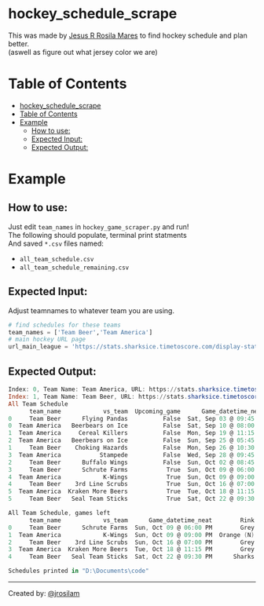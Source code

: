 # hockey_schedule_scrape
This was made by [Jesus R Rosila Mares](https://github.com/jrosilam) to find hockey schedule and plan better.   
(aswell as figure out what jersey color we are)

# Table of Contents
- [hockey_schedule_scrape](#hockey-schedule-scrape)
- [Table of Contents](#table-of-contents)
- [Example](#example)
  * [How to use:](#how-to-use-)
  * [Expected Input:](#expected-input-)
  * [Expected Output:](#expected-output-)

# Example
## How to use:
Just edit `team_names` in `hockey_game_scraper.py` and run!   
The following should populate, terminal print statments   
And saved `*.csv` files named:   
- `all_team_schedule.csv`
- `all_team_schedule_remaining.csv`

## Expected Input:
Adjust teamnames to whatever team you are using. 
```py 
# find schedules for these teams
team_names = ['Team Beer','Team America']
# main hockey URL page
url_main_league = 'https://stats.sharksice.timetoscore.com/display-stats.php?league=1'
```

## Expected Output:
```powershell
Index: 0, Team Name: Team America, URL: https://stats.sharksice.timetoscore.com/display-schedule?team=2297&season=55&league=1&stat_class=1
Index: 1, Team Name: Team Beer, URL: https://stats.sharksice.timetoscore.com/display-schedule?team=4637&season=55&league=1&stat_class=1
All Team Schedule
      team_name            vs_team  Upcoming_game      Game_datetime_neat        Rink Jersey Team_side
0     Team Beer      Flying Pandas          False  Sat, Sep 03 @ 09:45 PM  Orange (N)   Dark      Away
0  Team America   Beerbears on Ice          False  Sat, Sep 10 @ 08:00 PM        Grey   Dark      Away
1  Team America     Cereal Killers          False  Mon, Sep 19 @ 11:15 PM        Grey  Light      Home
2  Team America   Beerbears on Ice          False  Sun, Sep 25 @ 05:45 PM      Sharks   Dark      Away
1     Team Beer    Choking Hazards          False  Mon, Sep 26 @ 10:30 PM      Sharks  Light      Home
3  Team America           Stampede          False  Wed, Sep 28 @ 09:45 PM   White (C)   Dark      Away
2     Team Beer      Buffalo Wings          False  Sun, Oct 02 @ 08:45 PM      Sharks   Dark      Away
3     Team Beer      Schrute Farms           True  Sun, Oct 09 @ 06:00 PM        Grey  Light      Home
4  Team America            K-Wings           True  Sun, Oct 09 @ 09:00 PM  Orange (N)   Dark      Away
4     Team Beer    3rd Line Scrubs           True  Sun, Oct 16 @ 07:00 PM        Grey   Dark      Away
5  Team America  Kraken More Beers           True  Tue, Oct 18 @ 11:15 PM        Grey  Light      Home
5     Team Beer   Seal Team Sticks           True  Sat, Oct 22 @ 09:30 PM      Sharks  Light      Home

All Team Schedule, games left
      team_name            vs_team      Game_datetime_neat        Rink Jersey Team_side
0     Team Beer      Schrute Farms  Sun, Oct 09 @ 06:00 PM        Grey  Light      Home
1  Team America            K-Wings  Sun, Oct 09 @ 09:00 PM  Orange (N)   Dark      Away
2     Team Beer    3rd Line Scrubs  Sun, Oct 16 @ 07:00 PM        Grey   Dark      Away
3  Team America  Kraken More Beers  Tue, Oct 18 @ 11:15 PM        Grey  Light      Home
4     Team Beer   Seal Team Sticks  Sat, Oct 22 @ 09:30 PM      Sharks  Light      Home

Schedules printed in "D:\Documents\code"
```

----
Created by: [@jrosilam](https://github.com/jrosilam)